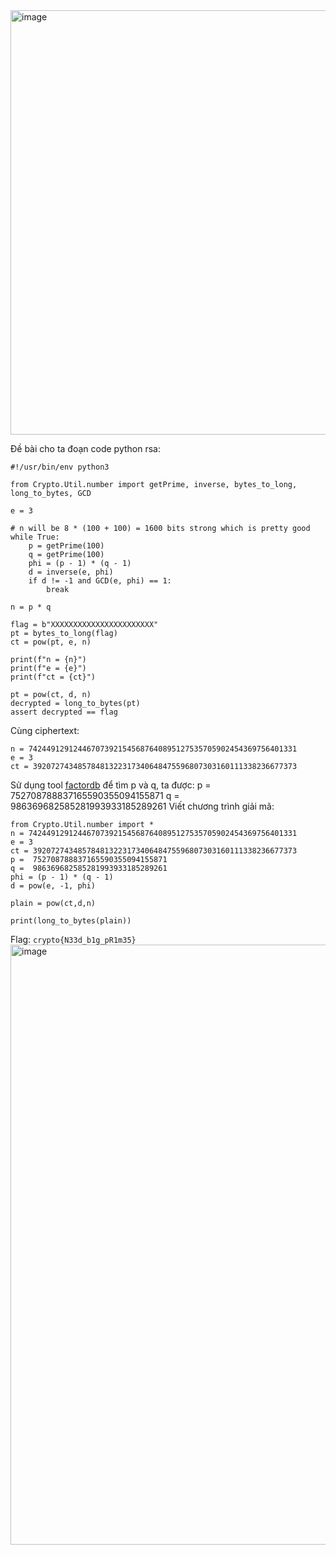 <img width="679" alt="image" src="https://github.com/Vanmaxohp/EHC_Challenge_CryptoHack/assets/90485791/97830304-4639-4807-9da8-e1228bc682e2">

Đề bài cho ta đoạn code python rsa:
```
#!/usr/bin/env python3

from Crypto.Util.number import getPrime, inverse, bytes_to_long, long_to_bytes, GCD

e = 3

# n will be 8 * (100 + 100) = 1600 bits strong which is pretty good
while True:
    p = getPrime(100)
    q = getPrime(100)
    phi = (p - 1) * (q - 1)
    d = inverse(e, phi)
    if d != -1 and GCD(e, phi) == 1:
        break

n = p * q

flag = b"XXXXXXXXXXXXXXXXXXXXXXX"
pt = bytes_to_long(flag)
ct = pow(pt, e, n)

print(f"n = {n}")
print(f"e = {e}")
print(f"ct = {ct}")

pt = pow(ct, d, n)
decrypted = long_to_bytes(pt)
assert decrypted == flag
```
Cùng ciphertext:
```
n = 742449129124467073921545687640895127535705902454369756401331
e = 3
ct = 39207274348578481322317340648475596807303160111338236677373
```
Sử dụng tool [factordb](http://factordb.com/index.php?query=) để tìm p và q, ta được:
p = 752708788837165590355094155871
q = 986369682585281993933185289261
Viết chương trình giải mã:
```
from Crypto.Util.number import *
n = 742449129124467073921545687640895127535705902454369756401331
e = 3 
ct = 39207274348578481322317340648475596807303160111338236677373
p =  752708788837165590355094155871
q =  986369682585281993933185289261
phi = (p - 1) * (q - 1)
d = pow(e, -1, phi)

plain = pow(ct,d,n)

print(long_to_bytes(plain))
```
Flag: `crypto{N33d_b1g_pR1m35}`
<img width="960" alt="image" src="https://github.com/Vanmaxohp/EHC_Challenge_CryptoHack/assets/90485791/0030d518-770b-4cf5-b61e-d23c8912301e">

